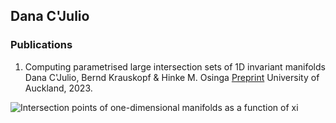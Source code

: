 

## Dana C'Julio
### Publications
1. Computing parametrised large intersection sets of 1D invariant manifolds
   Dana C'Julio, Bernd Krauskopf & Hinke M. Osinga
   [Preprint](https://www.math.auckland.ac.nz/~hinke/preprints/cko_algorithm.html) University of Auckland, 2023.


![Intersection points of one-dimensional manifolds as a function of xi](/assets/img/movie.gif)
